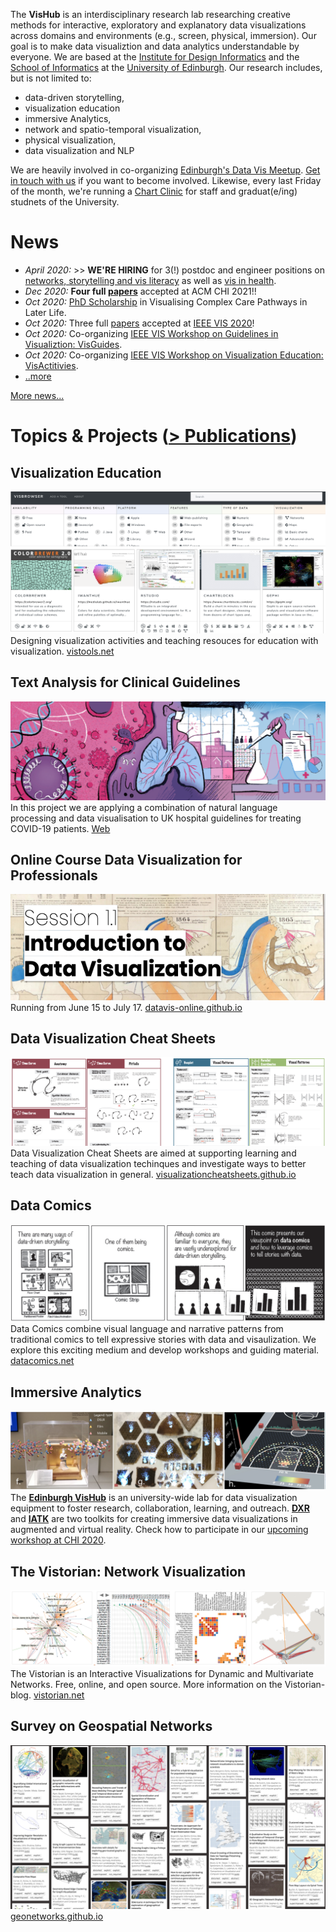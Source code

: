 The **VisHub** is an interdisciplinary research lab researching creative methods for interactive, exploratory and explanatory data visualizations across domains and environments (e.g., screen, physical, immersion). Our goal is to make data visualiztion and data analytics understandable by everyone. We are based at the [Institute for Design Informatics](https://www.designinformatics.org/) and the [School of Informatics](https://www.ed.ac.uk/informatics) at the [University of Edinburgh](https://www.ed.ac.uk). Our research includes, but is not limited to:

-   data-driven storytelling,
-   visualization education
-   immersive Analytics,
-   network and spatio-temporal visualization,
-   physical visualization,
-   data visualization and NLP

We are heavily involved in co-organizing [Edinburgh's Data Vis Meetup](https://www.meetup.com/meetup-group-vBHbCmgh). [Get in touch with us](mailto:bbach@ed.ac.uk) if you want to become involved. Likewise, every last Friday of the month, we're running a [Chart Clinic](chart-clinic.html) for staff and graduat(e/ing) studnets of the University.

# News

-   _April 2020:_ >> **WE'RE HIRING** for 3(!) postdoc and engineer positions on [networks, storytelling and vis literacy](jobs-viscovery.html) as well as [vis in health](jobs-health.html).
-   _Dec 2020:_ **Four full [papers](publications.html)** accepted at ACM CHI 2021!!
-   _Oct 2020:_ [PhD Scholarship](phd-graphics-medicine.html) in Visualising Complex Care Pathways in Later Life.
-   _Oct 2020:_ Three full [papers](publications.html) accepted at [IEEE VIS 2020](http://ieeevis.org)!
-   _Oct 2020:_ Co-organizing [IEEE VIS Workshop on Guidelines in Visualiztion: VisGuides](https://nms.kcl.ac.uk/c4pgv).
-   _Oct 2020:_ Co-organizing [IEEE VIS Workshop on Visualization Education: VisActitivies](http://visactivities.github.io).
-   [..more](news.html)

[More news...](news.html)

<!-- to make the nav link work -->
<h1 id="projects">Topics & Projects (<a href="/publications">> Publications</a>)</h1>

## Visualization Education

![](figures/vistools.png)
Designing visualization activities and teaching resouces for education with visualization. [vistools.net](http://vistools.net)

## Text Analysis for Clinical Guidelines

![](figures/covid-browser-2.png)
In this project we are applying a combination of natural language processing and data visualisation to UK hospital guidelines for treating COVID-19 patients.
[Web](https://www.ltg.ed.ac.uk/projects/covid19-guideline-browser/)

## Online Course Data Visualization for Professionals

![](figures/datavis-course.png)
Running from June 15 to July 17. [datavis-online.github.io](https://datavis-online.github.io/)

## Data Visualization Cheat Sheets

![](figures/cheatsheets.png)
Data Visualization Cheat Sheets are aimed at supporting learning and teaching of data visualization techinques and investigate ways to better teach data visualization in general. [visualizationcheatsheets.github.io](http://visualizationcheatsheets.github.io)

## Data Comics

![](figures/datacomics.png)
Data Comics combine visual language and narrative patterns from traditional comics to tell expressive stories with data and visaulization. We explore this exciting medium and develop workshops and guiding material. [datacomics.net](http://datacomics.net)

## Immersive Analytics

![](figures/immersiveanalytics.png)
The **[Edinburgh VisHub](http://edinburghvishub.github.io)** is an university-wide lab for data visualization equipment to foster research, collaboration, learning, and outreach. **[DXR](https://sites.google.com/view/dxr-vis)** and **[IATK](https://github.com/MaximeCordeil/IATK)** are two toolkits for creating immersive data visualizations in augmented and virtual reality. Check how to participate in our [upcoming workshop at CHI 2020](http://immersiveanalytics.io).

## The Vistorian: Network Visualization

![](figures/vistorian.png)
The Vistorian is an Interactive Visualizations for Dynamic and Multivariate Networks. Free, online, and open source. More information on the Vistorian-blog. [vistorian.net](http://vistorian.net)

## Survey on Geospatial Networks

![](figures/schoettler2021geonetworks.png)
[geonetworks.github.io](https://geonetworks.github.io)
